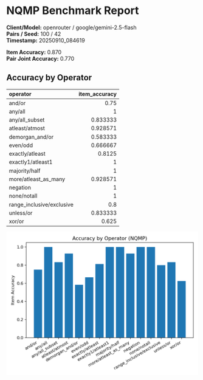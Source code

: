 # NQMP Benchmark Report

**Client/Model:** openrouter / google/gemini-2.5-flash  
**Pairs / Seed:** 100 / 42  
**Timestamp:** 20250910_084619

**Item Accuracy:** 0.870  
**Pair Joint Accuracy:** 0.770

## Accuracy by Operator

| operator                  |   item_accuracy |
|:--------------------------|----------------:|
| and/or                    |        0.75     |
| any/all                   |        1        |
| any/all_subset            |        0.833333 |
| atleast/atmost            |        0.928571 |
| demorgan_and/or           |        0.583333 |
| even/odd                  |        0.666667 |
| exactly/atleast           |        0.8125   |
| exactly1/atleast1         |        1        |
| majority/half             |        1        |
| more/atleast_as_many      |        0.928571 |
| negation                  |        1        |
| none/notall               |        1        |
| range_inclusive/exclusive |        0.8      |
| unless/or                 |        0.833333 |
| xor/or                    |        0.625    |

![Operator Accuracy](operator_accuracy_openrouter-google-gemini-2.5-flash-pairs100-20250910_084619.png)
